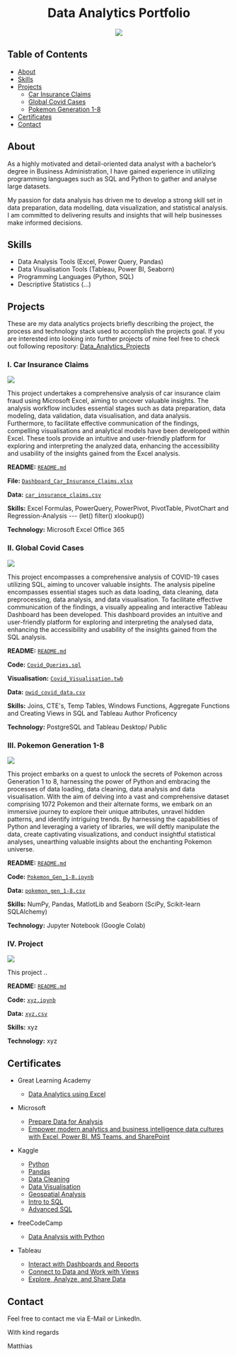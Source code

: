 <div align='center'>
  <h1>Data Analytics Portfolio</h1>
  <img src="https://raw.githubusercontent.com/blackcrowX/blackcrowX.github.io/main/images/background_hongkong_black_blur_logo_header.png"/>
</div>

## Table of Contents

- [About](https://github.com/blackcrowX/Data_Analytics_Portfolio/blob/main/README.md#about)
- [Skills](https://github.com/blackcrowX/Data_Analytics_Portfolio/blob/main/README.md#skills)
- [Projects](https://github.com/blackcrowX/Data_Analytics_Portfolio/blob/main/README.md#Projects)
  - [Car Insurance Claims](https://github.com/blackcrowX/Data_Analytics_Portfolio/blob/main/Project_I)
  - [Global Covid Cases](https://github.com/blackcrowX/Data_Analytics_Portfolio/blob/main/Project_II)
  - [Pokemon Generation 1-8](https://github.com/blackcrowX/Data_Analytics_Portfolio/blob/main/Project_III)
- [Certificates](https://github.com/blackcrowX/Data_Analytics_Portfolio/blob/main/README.md#certificates)
- [Contact](https://github.com/blackcrowX/Data_Analytics_Portfolio/blob/main/README.md#contact)

## About

As a highly motivated and detail-oriented data analyst with a bachelor’s degree in Business Administration, I have gained experience in utilizing programming languages such as SQL and Python to gather and analyse large datasets. 

My passion for data analysis has driven me to develop a strong skill set in data preparation, data modelling, data visualization, and statistical analysis. I am committed to delivering results and insights that will help businesses make informed decisions.

## Skills

- Data Analysis Tools (Excel, Power Query, Pandas)
- Data Visualisation Tools (Tableau, Power BI, Seaborn)
- Programming Languages (Python, SQL)
- Descriptive Statistics (...)

## Projects
These are my data analytics projects briefly describing the project, the process and technology stack used to accomplish the projects goal. If you are interested into looking into further projects of mine feel free to check out following repository: [Data_Analytics_Projects](https://github.com/blackcrowX/Data_Analytics_Projects)

### I. Car Insurance Claims

<img src="https://raw.githubusercontent.com/blackcrowX/blackcrowX.github.io/main/images/project_I/screenshot_0.jpg"/>

This project undertakes a comprehensive analysis of car insurance claim fraud using Microsoft Excel, aiming to uncover valuable insights. The analysis workflow includes essential stages such as data preparation, data modeling, data validation, data visualisation, and data analysis. Furthermore, to facilitate effective communication of the findings, compelling visualisations and analytical models have been developed within Excel. These tools provide an intuitive and user-friendly platform for exploring and interpreting the analyzed data, enhancing the accessibility and usability of the insights gained from the Excel analysis.

**README:** [`README.md`](https://github.com/blackcrowX/Data_Analytics_Portfolio/blob/main/Project_I)

**File:** [`Dashboard_Car_Insurance_Claims.xlsx`](https://github.com/blackcrowX/Data_Analytics_Portfolio/blob/main/Project_I/Dashboard_Car_Insurance_Claims.xlsx)

**Data:** [`car_insurance_claims.csv`](https://github.com/blackcrowX/Data_Analytics_Portfolio/blob/main/Project_I/car_insurance_claims.csv)

**Skills:** Excel Formulas, PowerQuery, PowerPivot, PivotTable, PivotChart and Regression-Analysis --- (let() filter() xlookup())

**Technology:** Microsoft Excel Office 365

### II. Global Covid Cases

<img src="https://raw.githubusercontent.com/blackcrowX/blackcrowX.github.io/main/images/project_II/screenshot_0.png"/>

This project encompasses a comprehensive analysis of COVID-19 cases utilizing SQL, aiming to uncover valuable insights. The analysis pipeline encompasses essential stages such as data loading, data cleaning, data preprocessing, data analysis, and data visualisation. To facilitate effective communication of the findings, a visually appealing and interactive Tableau Dashboard has been developed. This dashboard provides an intuitive and user-friendly platform for exploring and interpreting the analysed data, enhancing the accessibility and usability of the insights gained from the SQL analysis.

**README:** [`README.md`](https://github.com/blackcrowX/Data_Analytics_Portfolio/blob/main/Project_II)

**Code:** [`Covid_Queries.sql`](https://github.com/blackcrowX/Data_Analytics_Portfolio/blob/main/Project_II/Covid_Queries.sql)

**Visualisation:** [`Covid_Visualisation.twb`](https://github.com/blackcrowX/Data_Analytics_Portfolio/blob/main/Project_II/Covid_Visualisation.twb)

**Data:** [`owid_covid_data.csv`](https://github.com/owid/covid-19-data/blob/master/public/data/owid-covid-data.csv)

**Skills:**  Joins, CTE's, Temp Tables, Windows Functions, Aggregate Functions and Creating Views in SQL and Tableau Author Proficency

**Technology:** PostgreSQL and Tableau Desktop/ Public

### III. Pokemon Generation 1-8

<img src="https://raw.githubusercontent.com/blackcrowX/blackcrowX.github.io/main/images/project_III/Screenshot_0.png"/>

This project embarks on a quest to unlock the secrets of Pokemon across Generation 1 to 8, harnessing the power of Python and embracing the processes of data loading, data cleaning, data analysis and data visualisation. With the aim of delving into a vast and comprehensive dataset comprising 1072 Pokemon and their alternate forms, we embark on an immersive journey to explore their unique attributes, unravel hidden patterns, and identify intriguing trends. By harnessing the capabilities of Python and leveraging a variety of libraries, we will deftly manipulate the data, create captivating visualizations, and conduct insightful statistical analyses, unearthing valuable insights about the enchanting Pokemon universe.

**README:** [`README.md`](https://github.com/blackcrowX/Data_Analytics_Portfolio/blob/main/Project_III)

**Code:** [`Pokemon_Gen_1-8.ipynb`](https://github.com/blackcrowX/Data_Analytics_Portfolio/blob/main/Project_III/Pokemon_Gen_1-8.ipynb)

**Data:** [`pokemon_gen_1-8.csv`](https://github.com/blackcrowX/Data_Analytics_Portfolio/blob/main/Project_III/pokemon_gen_1-8.csv)

**Skills:**  NumPy, Pandas, MatlotLib and Seaborn (SciPy, Scikit-learn SQLAlchemy)

**Technology:** Jupyter Notebook (Google Colab)

### IV. Project 

<img src="https://raw.githubusercontent.com/blackcrowX/blackcrowX.github.io/main/images/project_IV"/>

This project ..

**README:** [`README.md`](https://github.com/blackcrowX/Data_Analytics_Portfolio/blob/main/Project_IV)

**Code:** [`xyz.ipynb`](https://github.com/blackcrowX/Data_Analytics_Portfolio/blob/main/Project_IV/xyz.ipynb)

**Data:** [`xyz.csv`](https://github.com/blackcrowX/Data_Analytics_Portfolio/blob/main/Project_IV/xyz.csv)

**Skills:**  xyz

**Technology:** xyz

## Certificates

- Great Learning Academy
  - [Data Analytics using Excel](https://drive.google.com/file/d/1BN-oPF54H449OeDzqHEILfNDnIm_PEGt/view?usp=sharing)

- Microsoft
  - [Prepare Data for Analysis](https://drive.google.com/file/d/1MgqCMepoWdivyLRF6EMntMsLuT01AGWS/view?usp=sharing)
  - [Empower modern analytics and business intelligence data cultures with Excel, Power BI, MS Teams, and SharePoint](https://drive.google.com/file/)

- Kaggle
  - [Python](https://drive.google.com/file/d/1bjLL5KQW5mhoCssiieLc6o3UiZlWSgvZ/view?usp=sharing)
  - [Pandas](https://drive.google.com/file/d/1_f-nrECmFXzFkyCggpNgnvXRtvNp8cTs/view?usp=sharing)
  - [Data Cleaning](https://drive.google.com/file/d/1Decrj1EYXereU86odjVACyGam25ogXRC/view?usp=sharing)
  - [Data Visualisation](https://drive.google.com/file/d/1QRFsv8aJP2JclFOHUCaxcf0WphUjZ_9Y/view?usp=sharing)
  - [Geospatial Analysis](https://drive.google.com/file/d/1-RYQMRWOChjw6w8O8VSU8uggTddS8S3r/view?usp=sharing)
  - [Intro to SQL](https://drive.google.com/file/d/10OjlVjPYCZNBJokupasryf9FYWiRzMp2/view?usp=sharing)
  - [Advanced SQL](https://drive.google.com/file/d/1qgN8Kpyg9EZq9FrRviwgU6r8mX_vOXiP/view?usp=sharing)

- freeCodeCamp
  - [Data Analysis with Python](https://drive.google.com/file/d/19ypqfgxTY2jiYo4Ex2E-TOMUkCM2D6b5/view?usp=sharing)

- Tableau
  - [Interact with Dashboards and Reports](https://www.credly.com/badges/49c55edf-b0ab-4068-aa22-4266dd0b6df6)
  - [Connect to Data and Work with Views](https://www.credly.com/badges/b29245da-649d-4655-9096-678b8dba3953)
  - [Explore, Analyze, and Share Data](https://www.credly.com/badges/b29245da-649d-4655-9096-678b8dba3953)

## Contact

Feel free to contact me via E-Mail or LinkedIn.

With kind regards

Matthias
